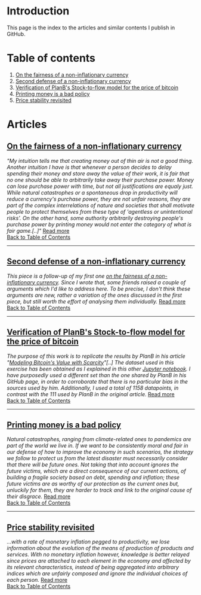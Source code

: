 # Introduction
This page is the index to the articles and similar contents I publish in GitHub.

# Table of contents <a name="toc"></a>
1. [On the fairness of a non-inflationary currency](#art1)
2. [Second defense of a non-inflationary currency](#art2)
3. [Verification of PlanB's Stock-to-flow model for the price of bitcoin](#art3)
4. [Printing money is a bad policy](#art4)
5. [Price stability revisited](#art5)

# Articles
## [On the fairness of a non-inflationary currency](https://github.com/raulcano/articles/blob/master/fairness-of-deflationary-currency.md) <a name="art1"></a>


*"My intuition tells me that creating money out of thin air is not a good thing.
Another intuition I have is that whenever a person decides to delay spending their money and store away the value of their work, it is fair that no one should be able to arbitrarily take away their purchase power. Money can lose purchase power with time, but not all justifications are equaly just. While natural catastrophes or a spontaneous drop in productivity will reduce a currency's purchase power, they are not unfair reasons, they are part of the complex interrelations of nature and societies that shall motivate people to protect themselves from these type of 'agentless or unintentional risks'. On the other hand, some authority arbitrarily destroying people's purchase power by printing money would not enter the category of what is fair game.[..]"* [Read more](https://github.com/raulcano/articles/blob/master/fairness-of-deflationary-currency.md)  
[Back to Table of Contents](#toc)

---

## [Second defense of a non-inflationary currency](https://github.com/raulcano/articles/blob/master/second-defense-non-inflationary-currency.md) <a name="art2"></a>
*This piece is a follow-up of my first one [on the fairness of a non-inflationary currency](https://github.com/raulcano/articles/blob/master/fairness-of-deflationary-currency.md).
Since I wrote that, some friends raised a couple of arguments which I'd like to address here. To be precise, I don't think these arguments are new, rather a variation of the ones discussed in the first piece, but still worth the effort of analysing them individually.* [Read more](https://github.com/raulcano/articles/blob/master/second-defense-non-inflationary-currency.md)  
[Back to Table of Contents](#toc)

---

## [Verification of PlanB's Stock-to-flow model for the price of bitcoin](https://github.com/raulcano/bitcoin-analysis/blob/master/btc-analysis.ipynb) <a name="art3"></a>

*The purpose of this work is to replicate the results by PlanB in his article "[Modeling Bitcoin's Value with Scarcity](https://medium.com/@100trillionUSD/modeling-bitcoins-value-with-scarcity-91fa0fc03e25)"[..] The dataset used in this exercise has been obtained as I explained in this other [Jupyter notebook](https://github.com/raulcano/bitcoin-analysis/blob/master/btc-dataset.ipynb). 
I have purposedly used a different set than the one shared by PlanB in his GitHub page, in order to corroborate that there is no particular bias in the sources used by him.
Additionally, I used a total of 1158 datapoints, in contrast with the 111 used by PlanB in the original article.* [Read more](https://github.com/raulcano/bitcoin-analysis/blob/master/btc-analysis.ipynb)  
[Back to Table of Contents](#toc)

---

## [Printing money is a bad policy](https://github.com/raulcano/articles/blob/master/printing-money-bad-policy.md) <a name="art4"></a>

*Natural catastrophes, ranging from climate-related ones to pandemics are part of the world we live in. If we want to be consistently moral and fair in our defense of how to improve the economy in such scenarios, the strategy we follow to protect us from the latest disaster must necessarily consider that there will be future ones. Not taking that into account ignores the future victims, which are a direct consequence of our current actions, of building a fragile society based on debt, spending and inflation; these future victims are as worthy of our protection as the current ones but, unluckily for them, they are harder to track and link to the original cause of their disgrace.* [Read more](https://github.com/raulcano/articles/blob/master/printing-money-bad-policy.md)  
[Back to Table of Contents](#toc)

---

## [Price stability revisited](https://github.com/raulcano/articles/blob/master/inflation-and-price-stability.md) <a name="art5"></a>

*...with a rate of monetary inflation pegged to productivity, we lose information about the evolution of the means of production of products and services. With no monetary inflation however, knowledge is better relayed since prices are attached to each element in the economy and affected by its relevant characteristics, instead of being aggregated into arbitrary indices which are unfairly composed and ignore the individual choices of each person.* [Read more](https://github.com/raulcano/articles/blob/master/inflation-and-price-stability.md)  
[Back to Table of Contents](#toc)

